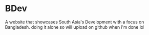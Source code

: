 # BDev
A website that showcases South Asia's Development with a focus on Bangladesh. doing it alone so will upload on github when i'm done lol
